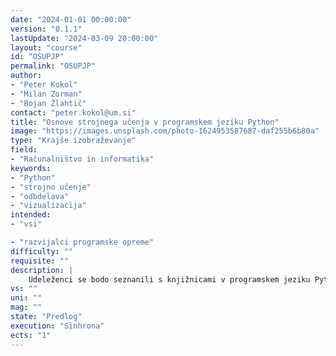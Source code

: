 ```yaml
---
date: "2024-01-01 00:00:00" 
version: "0.1.1"
lastUpdate: "2024-03-09 20:00:00"
layout: "course"
id: "OSUPJP"
permalink: "OSUPJP"
author:
- "Peter Kokol"
- "Milan Zorman"
- "Bojan Žlahtič"
contact: "peter.kokol@um.si"
title: "Osnove strojnega učenja v programskem jeziku Python"
image: "https://images.unsplash.com/photo-1624953587687-daf255b6b80a"
type: "Krajše izobraževanje"
field:
- "Računalništvo in informatika"
keywords:
- "Python"
- "strojno učenje"
- "odbdelava"
- "vizualizacija"
intended:
- "vsi"

- "razvijalci programske opreme"
difficulty: ""
requisite: ""
description: |
    Udeleženci se bodo seznanili s knjižnicami v programskem jeziku Python, ki so namenjene strojnemu učenju, obdelavi podatkov in vizualizaciji, ter spoznali praktične primere njihove uporabe.
vs: ""
uni: ""
mag: ""
state: "Predlog"
execution: "Sinhrona"
ects: "1"
---
```

